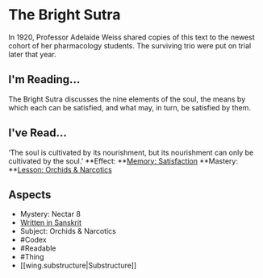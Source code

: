 # The Bright Sutra
In 1920, Professor Adelaide Weiss shared copies of this text to the newest cohort of her pharmacology students. The surviving trio were put on trial later that year.
## I'm Reading...
The Bright Sutra discusses the nine elements of the soul, the means by which each can be satisfied, and what may, in turn, be satisfied by them.
## I've Read...
‘The soul is cultivated by its nourishment, but its nourishment can only be cultivated by the soul.’
**Effect: **[Memory: Satisfaction](https://uadaf.theevilroot.xyz/rowenarium/element/mem.satisfaction)
**Mastery: **[Lesson: Orchids & Narcotics](https://uadaf.theevilroot.xyz/rowenarium/element/x.orchids.narcotics)
## Aspects
- Mystery: Nectar 8
- [Written in Sanskrit](https://uadaf.theevilroot.xyz/rowenarium/element/w.sanskrit)
- Subject: Orchids & Narcotics
- #Codex
- #Readable
- #Thing
- [[wing.substructure|Substructure]]